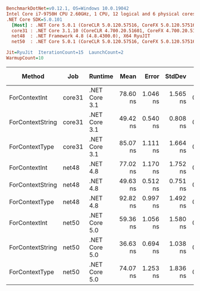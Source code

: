 ``` ini

BenchmarkDotNet=v0.12.1, OS=Windows 10.0.19042
Intel Core i7-9750H CPU 2.60GHz, 1 CPU, 12 logical and 6 physical cores
.NET Core SDK=5.0.101
  [Host] : .NET Core 5.0.1 (CoreCLR 5.0.120.57516, CoreFX 5.0.120.57516), X64 RyuJIT
  core31 : .NET Core 3.1.10 (CoreCLR 4.700.20.51601, CoreFX 4.700.20.51901), X64 RyuJIT
  net48  : .NET Framework 4.8 (4.8.4300.0), X64 RyuJIT
  net50  : .NET Core 5.0.1 (CoreCLR 5.0.120.57516, CoreFX 5.0.120.57516), X64 RyuJIT

Jit=RyuJit  IterationCount=15  LaunchCount=2  
WarmupCount=10  

```
|           Method |    Job |       Runtime |     Mean |    Error |   StdDev |  Gen 0 | Gen 1 | Gen 2 | Allocated |
|----------------- |------- |-------------- |---------:|---------:|---------:|-------:|------:|------:|----------:|
|    ForContextInt | core31 | .NET Core 3.1 | 78.60 ns | 1.046 ns | 1.565 ns | 0.0242 |     - |     - |     152 B |
| ForContextString | core31 | .NET Core 3.1 | 49.42 ns | 0.540 ns | 0.808 ns | 0.0204 |     - |     - |     128 B |
|   ForContextType | core31 | .NET Core 3.1 | 85.07 ns | 1.111 ns | 1.664 ns | 0.0204 |     - |     - |     128 B |
|    ForContextInt |  net48 |      .NET 4.8 | 77.02 ns | 1.170 ns | 1.752 ns | 0.0242 |     - |     - |     152 B |
| ForContextString |  net48 |      .NET 4.8 | 49.63 ns | 0.512 ns | 0.751 ns | 0.0204 |     - |     - |     128 B |
|   ForContextType |  net48 |      .NET 4.8 | 92.82 ns | 0.997 ns | 1.492 ns | 0.0204 |     - |     - |     128 B |
|    ForContextInt |  net50 | .NET Core 5.0 | 59.36 ns | 1.056 ns | 1.580 ns | 0.0242 |     - |     - |     152 B |
| ForContextString |  net50 | .NET Core 5.0 | 36.63 ns | 0.694 ns | 1.038 ns | 0.0204 |     - |     - |     128 B |
|   ForContextType |  net50 | .NET Core 5.0 | 74.07 ns | 1.253 ns | 1.836 ns | 0.0204 |     - |     - |     128 B |
